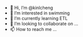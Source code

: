 - 👋 Hi, I’m @kinlcheng
- 👀 I’m interested in swimming 
- 🌱 I’m currently learning ETL
- 💞️ I’m looking to collaborate on ...
- 📫 How to reach me ...

<!---
kinlcheng/kinlcheng is a ✨ special ✨ repository because its `README.md` (this file) appears on your GitHub profile.
You can click the Preview link to take a look at your changes.
--->
